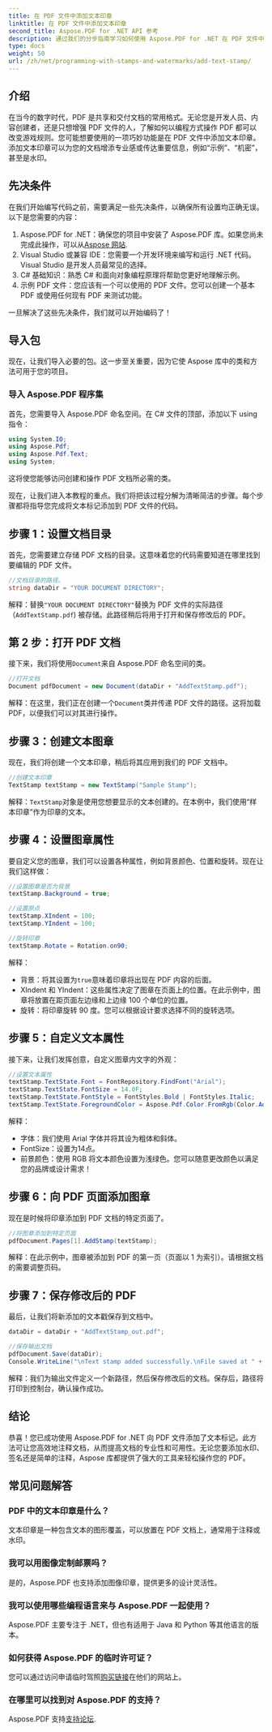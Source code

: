```yaml
---
title: 在 PDF 文件中添加文本印章
linktitle: 在 PDF 文件中添加文本印章
second_title: Aspose.PDF for .NET API 参考
description: 通过我们的分步指南学习如何使用 Aspose.PDF for .NET 在 PDF 文件中添加文本印章并提升您的文档演示效果。
type: docs
weight: 50
url: /zh/net/programming-with-stamps-and-watermarks/add-text-stamp/
---
```

## 介绍

在当今的数字时代，PDF 是共享和交付文档的常用格式。无论您是开发人员、内容创建者，还是只想增强 PDF 文件的人，了解如何以编程方式操作 PDF 都可以改变游戏规则。您可能想要使用的一项巧妙功能是在 PDF 文件中添加文本印章。添加文本印章可以为您的文档增添专业感或传达重要信息，例如“示例”、“机密”，甚至是水印。

## 先决条件

在我们开始编写代码之前，需要满足一些先决条件，以确保所有设置均正确无误。以下是您需要的内容：

1.  Aspose.PDF for .NET：确保您的项目中安装了 Aspose.PDF 库。如果您尚未完成此操作，可以从[Aspose 网站](https://releases.aspose.com/pdf/net/).
2. Visual Studio 或兼容 IDE：您需要一个开发环境来编写和运行 .NET 代码。Visual Studio 是开发人员最常见的选择。
3. C# 基础知识：熟悉 C# 和面向对象编程原理将帮助您更好地理解示例。
4. 示例 PDF 文件：您应该有一个可以使用的 PDF 文件。您可以创建一个基本 PDF 或使用任何现有 PDF 来测试功能。

一旦解决了这些先决条件，我们就可以开始编码了！

## 导入包

现在，让我们导入必要的包。这一步至关重要，因为它使 Aspose 库中的类和方法可用于您的项目。

### 导入 Aspose.PDF 程序集

首先，您需要导入 Aspose.PDF 命名空间。在 C# 文件的顶部，添加以下 using 指令：

```csharp
using System.IO;
using Aspose.Pdf;
using Aspose.Pdf.Text;
using System;
```

这将使您能够访问创建和操作 PDF 文档所必需的类。

现在，让我们进入本教程的重点。我们将把该过程分解为清晰简洁的步骤。每个步骤都将指导您完成将文本标记添加到 PDF 文件的代码。

## 步骤 1：设置文档目录

首先，您需要建立存储 PDF 文档的目录。这意味着您的代码需要知道在哪里找到要编辑的 PDF 文件。

```csharp
//文档目录的路径。
string dataDir = "YOUR DOCUMENT DIRECTORY";
```

解释：替换`"YOUR DOCUMENT DIRECTORY"`替换为 PDF 文件的实际路径（`AddTextStamp.pdf`) 被存储。此路径稍后将用于打开和保存修改后的 PDF。

## 第 2 步：打开 PDF 文档

接下来，我们将使用`Document`来自 Aspose.PDF 命名空间的类。

```csharp
//打开文档
Document pdfDocument = new Document(dataDir + "AddTextStamp.pdf");
```

解释：在这里，我们正在创建一个`Document`类并传递 PDF 文件的路径。这将加载 PDF，以便我们可以对其进行操作。

## 步骤 3：创建文本图章

现在，我们将创建一个文本印章，稍后将其应用到我们的 PDF 文档中。

```csharp
//创建文本印章
TextStamp textStamp = new TextStamp("Sample Stamp");
```

解释：`TextStamp`对象是使用您想要显示的文本创建的。在本例中，我们使用“样本印章”作为印章的文本。

## 步骤 4：设置图章属性

要自定义您的图章，我们可以设置各种属性，例如背景颜色、位置和旋转。现在让我们这样做：

```csharp
//设置图章是否为背景
textStamp.Background = true;

//设置原点
textStamp.XIndent = 100;
textStamp.YIndent = 100;

//旋转印章
textStamp.Rotate = Rotation.on90;
```

解释：
- 背景：将其设置为`true`意味着印章将出现在 PDF 内容的后面。
- XIndent 和 YIndent：这些属性决定了图章在页面上的位置。在此示例中，图章将放置在距页面左边缘和上边缘 100 个单位的位置。
- 旋转：将印章旋转 90 度。您可以根据设计要求选择不同的旋转选项。

## 步骤 5：自定义文本属性

接下来，让我们发挥创意，自定义图章内文字的外观：

```csharp
//设置文本属性
textStamp.TextState.Font = FontRepository.FindFont("Arial");
textStamp.TextState.FontSize = 14.0F;
textStamp.TextState.FontStyle = FontStyles.Bold | FontStyles.Italic;
textStamp.TextState.ForegroundColor = Aspose.Pdf.Color.FromRgb(Color.Aqua);
```

解释：
- 字体：我们使用 Arial 字体并将其设为粗体和斜体。
- FontSize：设置为14点。
- 前景颜色：使用 RGB 将文本颜色设置为浅绿色。您可以随意更改颜色以满足您的品牌或设计需求！

## 步骤 6：向 PDF 页面添加图章

现在是时候将印章添加到 PDF 文档的特定页面了。

```csharp
//将图章添加到特定页面
pdfDocument.Pages[1].AddStamp(textStamp);
```

解释：在此示例中，图章被添加到 PDF 的第一页（页面以 1 为索引）。请根据文档的需要调整页码。

## 步骤 7：保存修改后的 PDF

最后，让我们将新添加的文本戳保存到文档中。

```csharp
dataDir = dataDir + "AddTextStamp_out.pdf";

//保存输出文档
pdfDocument.Save(dataDir);
Console.WriteLine("\nText stamp added successfully.\nFile saved at " + dataDir);
```

解释：我们为输出文件定义一个新路径，然后保存修改后的文档。保存后，路径将打印到控制台，确认操作成功。

## 结论

恭喜！您已成功使用 Aspose.PDF for .NET 向 PDF 文件添加了文本标记。此方法可让您高效地注释文档，从而提高文档的专业性和可用性。无论您要添加水印、签名还是简单的注释，Aspose 库都提供了强大的工具来轻松操作您的 PDF。

## 常见问题解答

### PDF 中的文本印章是什么？
文本印章是一种包含文本的图形覆盖，可以放置在 PDF 文档上，通常用于注释或水印。

### 我可以用图像定制邮票吗？
是的，Aspose.PDF 也支持添加图像印章，提供更多的设计灵活性。

### 我可以使用哪些编程语言来与 Aspose.PDF 一起使用？
Aspose.PDF 主要专注于 .NET，但也有适用于 Java 和 Python 等其他语言的版本。

### 如何获得 Aspose.PDF 的临时许可证？
您可以通过访问申请临时驾照[购买链接](https://purchase.aspose.com/temporary-license/)在他们的网站上。

### 在哪里可以找到对 Aspose.PDF 的支持？
 Aspose.PDF 支持[支持论坛](https://forum.aspose.com/c/pdf/10).
